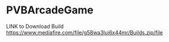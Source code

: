 # PVBArcadeGame

LINK to Download Build
https://www.mediafire.com/file/g58wa3lui6x44mr/Builds.zip/file

